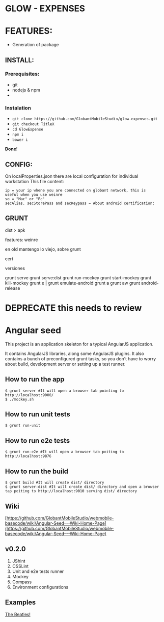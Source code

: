 # GLOW - EXPENSES

# FEATURES:
* Generation of package

## INSTALL:

### Prerequisites:
* git
* nodejs & npm
* 

### Instalation
* `git clone https://github.com/GlobantMobileStudio/glow-expenses.git`
* `git checkout TitleX`
* `cd GlowExpense`
* `npm i`
* `bower i`

**Done!**

## CONFIG:
On localProperties.json there are local configuration for individual workstation
This file content:

	ip = your ip whene you are connected on globant network, this is useful when you use weinre
	so = "Mac" or "Pc"
	secAlias, secStorePass and secKeypass = About android certification:

## GRUNT

dist > apk

features:
weinre

en old mantengo lo viejo, sobre grunt

cert

versiones

grunt serve
grunt serve:dist
grunt run-mockey
grunt start-mockey
grunt kill-mockey
grunt e | grunt emulate-android
grunt a
grunt aw
grunt android-release



# DEPRECATE this needs to review

# Angular seed

This project is an application skeleton for a typical AngularJS application.

It contains AngularJS libraries, along some AngularJS plugins. It also contains a bunch of preconfigured grunt tasks, so you don't have to worry about build, development server or setting up a test runner.

## How to run the app

```
$ grunt server #It will open a browser tab pointing to http://localhost:9000/  
$ ./mockey.sh
```

## How to run unit tests

```
$ grunt run-unit
```

## How to run e2e tests

```
$ grunt run-e2e #It will open a browser tab poiting to http://localhost:9876  
```

## How to run the build

```
$ grunt build #It will create dist/ directory  
$ grunt server:dist #It will create dist/ directory and open a browser tap poiting to http://localhost:9010 serving dist/ directory  
```

## Wiki
[https://github.com/GlobantMobileStudio/webmobile-basecode/wiki/Angular-Seed---Wiki-Home-Page](https://github.com/GlobantMobileStudio/webmobile-basecode/wiki/Angular-Seed---Wiki-Home-Page)

## v0.2.0
1. JShint
2. CSSLint
3. Unit and e2e tests runner
4. Mockey
5. Compass
6. Environment configurations

## Examples
[The Beatles!](https://github.com/GlobantMobileStudio/webmobile-examples/tree/angular-seed-examples-master)

